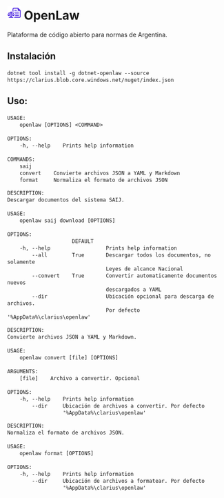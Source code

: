 ![Icon](assets/img/icon.png) OpenLaw
============

Plataforma de código abierto para normas de Argentina.

## Instalación

```
dotnet tool install -g dotnet-openlaw --source https://clarius.blob.core.windows.net/nuget/index.json
```

## Uso:

<!-- include src/dotnet-openlaw/help.md -->
```shell
USAGE:
    openlaw [OPTIONS] <COMMAND>

OPTIONS:
    -h, --help    Prints help information

COMMANDS:
    saij                                                
    convert    Convierte archivos JSON a YAML y Markdown
    format     Normaliza el formato de archivos JSON    
```

<!-- src/dotnet-openlaw/help.md -->

<!-- include src/dotnet-openlaw/saij-download.md -->
```shell
DESCRIPTION:
Descargar documentos del sistema SAIJ.

USAGE:
    openlaw saij download [OPTIONS]

OPTIONS:
                     DEFAULT                                                    
    -h, --help                  Prints help information                         
        --all        True       Descargar todos los documentos, no solamente    
                                Leyes de alcance Nacional                       
        --convert    True       Convertir automaticamente documentos nuevos     
                                descargados a YAML                              
        --dir                   Ubicación opcional para descarga de archivos.   
                                Por defecto '%AppData%\clarius\openlaw'         
```

<!-- src/dotnet-openlaw/saij-download.md -->

<!-- include src/dotnet-openlaw/convert.md -->
```shell
DESCRIPTION:
Convierte archivos JSON a YAML y Markdown.

USAGE:
    openlaw convert [file] [OPTIONS]

ARGUMENTS:
    [file]    Archivo a convertir. Opcional

OPTIONS:
    -h, --help    Prints help information                                       
        --dir     Ubicación de archivos a convertir. Por defecto                
                  '%AppData%\clarius\openlaw'                                   
```

<!-- src/dotnet-openlaw/convert.md -->

<!-- include src/dotnet-openlaw/format.md -->
```shell
DESCRIPTION:
Normaliza el formato de archivos JSON.

USAGE:
    openlaw format [OPTIONS]

OPTIONS:
    -h, --help    Prints help information                                       
        --dir     Ubicación de archivos a formatear. Por defecto                
                  '%AppData%\clarius\openlaw'                                   
```

<!-- src/dotnet-openlaw/format.md -->
